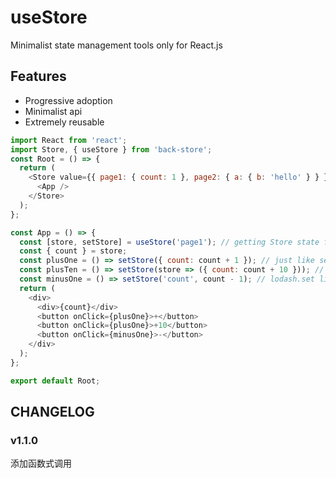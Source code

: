 # useStore

Minimalist state management tools only for React.js

## Features

- Progressive adoption
- Minimalist api
- Extremely reusable

```js
import React from 'react';
import Store, { useStore } from 'back-store';
const Root = () => {
  return (
    <Store value={{ page1: { count: 1 }, page2: { a: { b: 'hello' } } }}>
      <App />
    </Store>
  );
};

const App = () => {
  const [store, setStore] = useStore('page1'); // getting Store state from store
  const { count } = store;
  const plusOne = () => setStore({ count: count + 1 }); // just like setState
  const plusTen = () => setStore(store => ({ count: count + 10 })); // support function
  const minusOne = () => setStore('count', count - 1); // lodash.set like syntax for possible deep structure setStore('a.b.c', xx)
  return (
    <div>
      <div>{count}</div>
      <button onClick={plusOne}>+</button>
      <button onClick={plusOne}>+10</button>
      <button onClick={minusOne}>-</button>
    </div>
  );
};

export default Root;
```

## CHANGELOG

### v1.1.0

添加函数式调用
